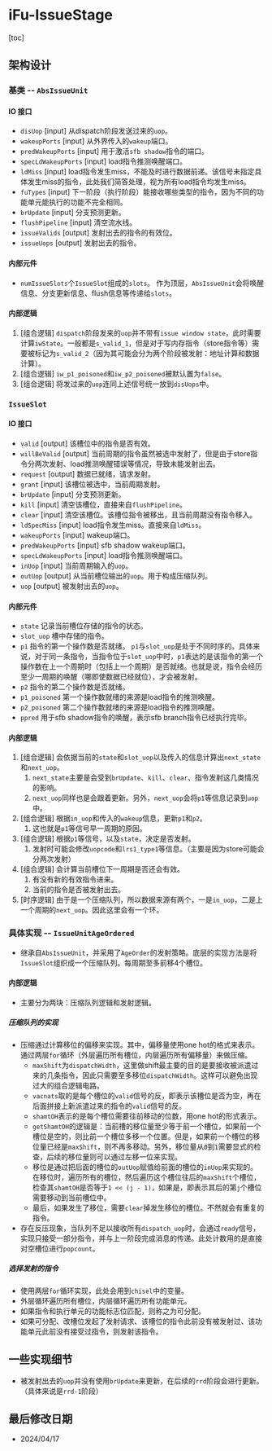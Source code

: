 # iFu-IssueStage

[toc]

## 架构设计

### 基类 -- `AbsIssueUnit`

#### IO 接口
- `disUop` [input] 从dispatch阶段发送过来的`uop`。
- `wakeupPorts` [input] 从外界传入的`wakeup`端口。
- `predWakeupPorts` [input] 用于激活`sfb shadow`指令的端口。
- `specLdWakeupPorts` [input] load指令推测唤醒端口。
- `ldMiss` [input] load指令发生miss，不能及时进行数据前递。该信号未指定具体发生miss的指令，此处我们简答处理，视为所有load指令均发生miss。
- `fuTypes` [input] 下一阶段（执行阶段）能接收哪些类型的指令，因为不同的功能单元能执行的功能不完全相同。
- `brUpdate` [input] 分支预测更新。
- `flushPipeline` [input] 清空流水线。
- `issueValids` [output] 发射出去的指令的有效位。
- `issueUops` [output] 发射出去的指令。

#### 内部元件
- `numIssueSlots`个`IssueSlot`组成的`slots`。
   作为顶层，`AbsIssueUnit`会将唤醒信息、分支更新信息、flush信息等传递给`slots`。

#### 内部逻辑
1. [组合逻辑] `dispatch`阶段发来的`uop`并不带有`issue window state`，此时需要计算`iwState`。一般都是`s_valid_1`，但是对于写内存指令（store指令等）需要被标记为`s_valid_2`（因为其可能会分为两个阶段被发射：地址计算和数据计算）。
2. [组合逻辑] `iw_p1_poisoned`和`iw_p2_poisoned`被默认置为`false`。
3. [组合逻辑] 将发过来的`uop`连同上述信号统一放到`disUops`中。

### `IssueSlot`

#### IO 接口
- `valid` [output] 该槽位中的指令是否有效。
- `willBeValid` [output] 当前周期的指令虽然被选中发射了，但是由于store指令分两次发射、load推测唤醒错误等情况，导致未能发射出去。
- `request` [output] 数据已就绪，请求发射。
- `grant` [input] 该槽位被选中，当前周期发射。
- `brUpdate` [input] 分支预测更新。
- `kill` [input] 清空该槽位，直接来自`flushPipeline`。
- `clear` [input] 清空该槽位。该槽位指令被移出，且当前周期没有指令移入。
- `ldSpecMiss` [input] load指令发生miss。直接来自`ldMiss`。
- `wakeupPorts` [input] wakeup端口。
- `predWakeupPorts` [input] sfb shadow wakeup端口。
- `specLdWakeupPorts` [input] load指令推测唤醒端口。
- `inUop` [input] 当前周期输入的`uop`。
- `outUop` [output] 从当前槽位输出的`uop`。用于构成压缩队列。
- `uop` [output] 被发射出去的`uop`。

#### 内部元件
- `state` 记录当前槽位存储的指令的状态。
- `slot_uop` 槽中存储的指令。
- `p1` 指令的第一个操作数是否就绪。
  `p1`与`slot_uop`是处于不同时序的。具体来说，对于同一条指令，当指令位于`slot_uop`中时，`p1`表达的是该指令的第一个操作数在上一个周期时（包括上一个周期）是否就绪。也就是说，指令会经历至少一周期的唤醒（哪即使数据已经就位），才会被发射。
- `p2` 指令的第二个操作数是否就绪。
- `p1_poisoned` 第一个操作数就绪的来源是load指令的推测唤醒。
- `p2_poisoned` 第二个操作数就绪的来源是load指令的推测唤醒。
- `ppred` 用于sfb shadow指令的唤醒，表示sfb branch指令已经执行完毕。

#### 内部逻辑
1. [组合逻辑] 会依据当前的`state`和`slot_uop`以及传入的信息计算出`next_state`和`next_uop`。
   1. `next_state`主要是会受到`brUpdate`、`kill`、`clear`、指令发射这几类情况的影响。
   2. `next_uop`同样也是会跟着更新。另外，`next_uop`会将`p1`等信息记录到`uop`中。
2. [组合逻辑] 根据`in_uop`和传入的`wakeup`信息，更新`p1`和`p2`。
   1. 这也就是`p1`等信号早一周期的原因。
3. [组合逻辑] 根据`p1`等信号，以及`state`，决定是否发射。
   1. 发射时可能会修改`uopcode`和`lrs1_type1`等信息。（主要是因为store可能会分两次发射）
4. [组合逻辑] 会计算当前槽位下一周期是否还会有效。
   1. 有没有新的有效指令进来。
   2. 当前的指令是否被发射出去。
5. [时序逻辑] 由于是一个压缩队列，所以数据来源有两个，一是`in_uop`，二是上一个周期的`next_uop`。因此这里会有一个环。

### 具体实现 -- `IssueUnitAgeOrdered`
- 继承自`AbsIssueUnit`，并采用了`AgeOrder`的发射策略。底层的实现方法是将`IssueSlot`组织成一个压缩队列。每周期至多前移4个槽位。

#### 内部逻辑
- 主要分为两块：压缩队列逻辑和发射逻辑。

##### 压缩队列的实现
- 压缩通过计算移位的偏移来实现。其中，偏移量使用one hot的格式来表示。通过两层`for`循环（外层遍历所有槽位，内层遍历所有偏移量）来做压缩。
  - `maxShift`为`dispatchWidth`，这里做shift最主要的目的是要接收被派遣过来的几条指令，因此只需要至多移位`dispatchWidth`。这样可以避免出现过大的组合逻辑电路。
  - `vacnats`取的是每个槽位的`valid`信号的反，即表示该槽位是否为空，再在后面拼接上新派遣过来的指令的`valid`信号的反。
  - `shamtOH`表示的是每个槽位需要往前移动的位数，用one hot的形式表示。
  - `getShamtOH`的逻辑是：当前槽的移位量至少等于前一个槽位，如果前一个槽位是空的，则比前一个槽位多移一个位置。但是，如果前一个槽位的移位量已经是`maxShift`，则不再多移动。另外，移位量从`0`到`1`需要显式的检查，后续的移位量则可以通过左移一位来实现。
  - 移位是通过把后面的槽位的`outUop`赋值给前面的槽位的`inUop`来实现的。在移位时，遍历所有的槽位，然后遍历这个槽位往后的`maxShift`个槽位，检查其`shamtOH`是否等于`1 << (j - 1)`，如果是，即表示其后的第`j`个槽位需要移动到当前槽位中。
  - 最后，如果发生了移位，需要`clear`掉发生移位的槽位。不然就会有重复的指令。
- 存在反压现象，当队列不足以接收所有`dispatch_uop`时，会通过`ready`信号，实现只接受一部分指令，并与上一阶段完成消息的传递。此处计数用的是直接对空槽位进行`popcount`。

##### 选择发射的指令
- 使用两层`for`循环实现，此处会用到`chisel`中的变量。
- 外层循环遍历所有槽位，内层循环遍历所有功能单元。
- 如果指令和执行单元的功能标志位匹配，则称之为可分配。
- 如果可分配、改槽位发起了发射请求、该槽位的指令此前没有被发射过、该功能单元此前没有接受过指令，则发射该指令。

## 一些实现细节
- 被发射出去的`uop`并没有使用`brUpdate`来更新，在后续的`rrd`阶段会进行更新。（具体来说是`rrd-1`阶段）

## 最后修改日期
- 2024/04/17
